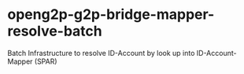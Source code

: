 # openg2p-g2p-bridge-mapper-resolve-batch
Batch Infrastructure to resolve ID-Account by look up into ID-Account-Mapper (SPAR)
